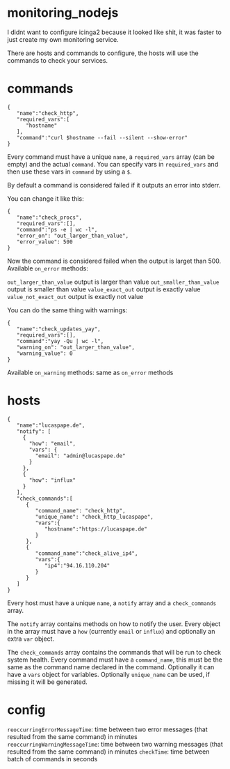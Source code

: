 # monitoring_nodejs

I didnt want to configure icinga2 because it looked like shit, it was faster to just create my own monitoring service.

There are hosts and commands to configure, the hosts will use the commands to check your services.

# commands
```
{
   "name":"check_http",
   "required_vars":[
      "hostname"
   ],
   "command":"curl $hostname --fail --silent --show-error"
}
```

Every command must have a unique ```name```, a ```required_vars``` array (can be empty) and the actual ```command```.
You can specify vars in ```required_vars``` and then use these vars in ```command``` by using a ```$```.

By default a command is considered failed if it outputs an error into stderr.

You can change it like this:

```
{
   "name":"check_procs",
   "required_vars":[],
   "command":"ps -e | wc -l",
   "error_on": "out_larger_than_value",
   "error_value": 500
}
```

Now the command is considered failed when the output is larget than 500.
Available ```on_error``` methods:

```out_larger_than_value```       output is larger than value
```out_smaller_than_value```      output is smaller than value
```value_exact_out```             output is exactly value
```value_not_exact_out```         output is exactly not value

You can do the same thing with warnings:

```
{
   "name":"check_updates_yay",
   "required_vars":[],
   "command":"yay -Qu | wc -l",
   "warning_on": "out_larger_than_value",
   "warning_value": 0
}
```

Available ```on_warning``` methods: same as ```on_error``` methods

# hosts

```
{
   "name":"lucaspape.de",
   "notify": [
     {
       "how": "email",
       "vars": {
         "email": "admin@lucaspape.de"
       }
     },
     {
       "how": "influx"
     }
   ],
   "check_commands":[
      {
         "command_name": "check_http",
         "unique_name": "check_http_lucaspape",
         "vars":{
            "hostname":"https://lucaspape.de"
         }
      },
      {
         "command_name":"check_alive_ip4",
         "vars":{
            "ip4":"94.16.110.204"
         }
      }
   ]
}
```

Every host must have a unique ```name```, a ```notify``` array and a ```check_commands``` array.

The ```notify``` array contains methods on how to notify the user. Every object in the array must have a ```how``` (currently ```email``` or ```influx```) and optionally an extra ```var``` object.

The ```check_commands``` array contains the commands that will be run to check system health.
Every command must have a ```command_name```, this must be the same as the command name declared in the command.
Optionally it can have a ```vars``` object for variables.
Optionally ```unique_name``` can be used, if missing it will be generated.

# config

```reoccurringErrorMessageTime```: time between two error messages (that resulted from the same command) in minutes
```reoccurringWarningMessageTime```: time between two warning messages (that resulted from the same command) in minutes
```checkTime```: time between batch of commands in seconds
